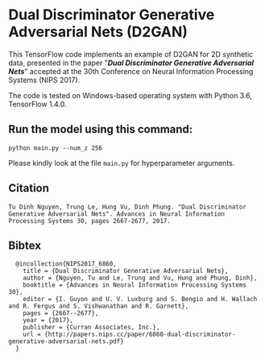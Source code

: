 Dual Discriminator Generative Adversarial Nets (D2GAN)
======================================================

This TensorFlow code implements an example of D2GAN for 2D synthetic data, presented in the paper "***Dual Discriminator Generative Adversarial Nets***" accepted at the 30th Conference on Neural Information Processing Systems (NIPS 2017).

The code is tested on Windows-based operating system with Python 3.6, TensorFlow 1.4.0.

Run the model using this command:
-------------------------------------
	python main.py --num_z 256

Please kindly look at the file `main.py` for hyperparameter arguments.

Citation
--------
	Tu Dinh Nguyen, Trung Le, Hung Vu, Dinh Phung. "Dual Discriminator Generative Adversarial Nets". Advances in Neural Information Processing Systems 30, pages 2667-2677, 2017.

Bibtex
------
```
  @incollection{NIPS2017_6860,
    title = {Dual Discriminator Generative Adversarial Nets},
    author = {Nguyen, Tu and Le, Trung and Vu, Hung and Phung, Dinh},
    booktitle = {Advances in Neural Information Processing Systems 30},
    editor = {I. Guyon and U. V. Luxburg and S. Bengio and H. Wallach and R. Fergus and S. Vishwanathan and R. Garnett},
    pages = {2667--2677},
    year = {2017},
    publisher = {Curran Associates, Inc.},
    url = {http://papers.nips.cc/paper/6860-dual-discriminator-generative-adversarial-nets.pdf}
  }
 ```



